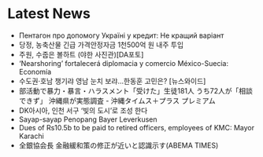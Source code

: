 # Latest News
-  Пентагон про допомогу Україні у кредит: Не кращий варіант
-  당정, 농축산물 긴급 가격안정자금 1천500억 원 내주 투입
-  주원, 수줍은 볼하트 (야한 사진관)[DA포토]
-  ‘Nearshoring’ fortalecerá diplomacia y comercio México-Suecia: Economía
-  수도권·호남 챙기랴 영남 눈치 보랴…한동훈 고민은? [뉴스와이드]
-  部活動で暴力・暴言・ハラスメント「受けた」生徒181人 うち72人が「相談できず」 沖縄県が実態調査 - 沖縄タイムス＋プラス プレミアム
-  DK아시아, 인천 서구 ‘빛의 도시’로 조성 한다
-  Sayap-sayap Penopang Bayer Leverkusen
-  Dues of Rs10.5b to be paid to retired officers, employees of KMC: Mayor Karachi
-  全銀協会長 金融緩和策の修正が近いと認識示す(ABEMA TIMES)
